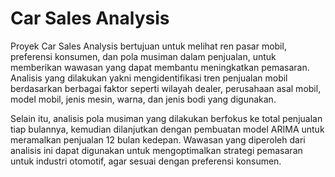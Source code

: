 # Car Sales Analysis

Proyek Car Sales Analysis bertujuan untuk melihat ren pasar mobil, preferensi konsumen, dan pola musiman dalam penjualan, untuk memberikan wawasan yang dapat membantu meningkatkan pemasaran. Analisis yang dilakukan yakni mengidentifikasi tren penjualan mobil berdasarkan berbagai faktor seperti wilayah dealer, perusahaan asal mobil, model mobil, jenis mesin, warna, dan
jenis bodi yang digunakan.

Selain itu, analisis pola musiman yang dilakukan berfokus ke total penjualan tiap bulannya, kemudian dilanjutkan dengan pembuatan model ARIMA untuk meramalkan penjualan 12 bulan kedepan. Wawasan yang diperoleh dari analisis ini dapat digunakan untuk mengoptimalkan strategi pemasaran untuk industri otomotif, agar sesuai dengan preferensi konsumen.

